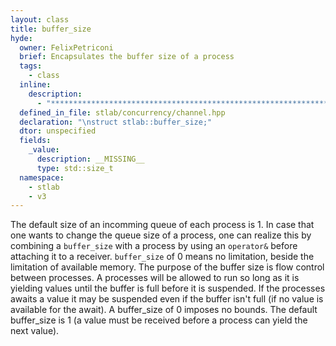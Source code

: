 ```yaml
---
layout: class
title: buffer_size
hyde:
  owner: FelixPetriconi
  brief: Encapsulates the buffer size of a process
  tags:
    - class
  inline:
    description:
      - "***********************************************************************************************"
  defined_in_file: stlab/concurrency/channel.hpp
  declaration: "\nstruct stlab::buffer_size;"
  dtor: unspecified
  fields:
    _value:
      description: __MISSING__
      type: std::size_t
  namespace:
    - stlab
    - v3
---
```


The default size of an incomming queue of each process is 1. In case that one wants to change the queue size of a process, one can realize this by combining a `buffer_size` with a process by using an `operator&` before attaching it to a receiver. `buffer_size` of 0 means no limitation, beside the limitation of available memory. The purpose of the buffer size is flow control between processes. A processes will be allowed to run so long as it is yielding values until the buffer is full before it is suspended. If the processes awaits a value it may be suspended even if the buffer isn't full (if no value is available for the await). A buffer_size of 0 imposes no bounds. The default buffer_size is 1 (a value must be received before a process can yield the next value).